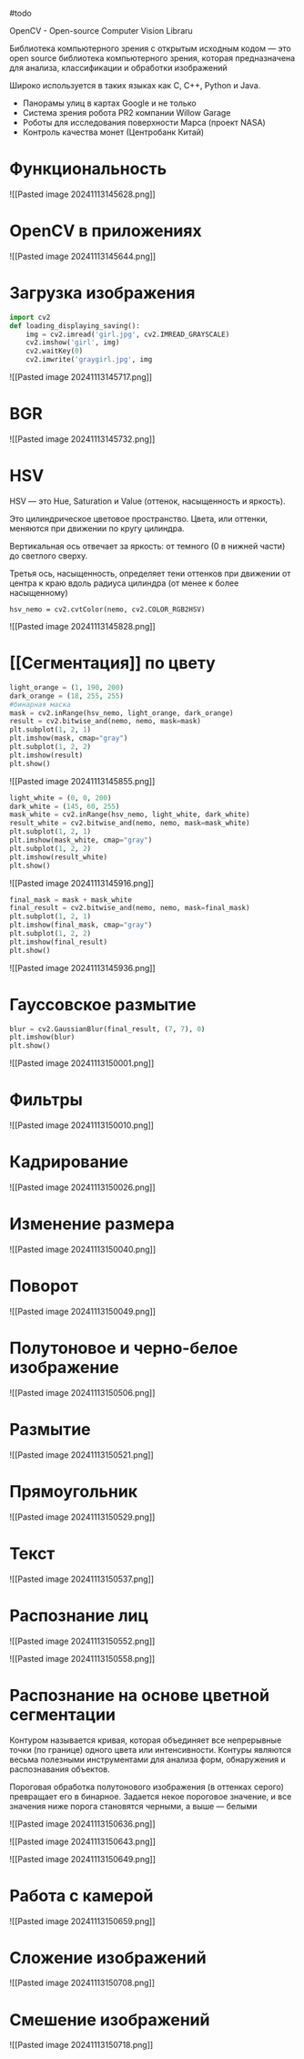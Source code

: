 #todo

OpenCV - Open-source Computer Vision Libraru

Библиотека компьютерного зрения с открытым исходным кодом — это open source библиотека компьютерного зрения, которая предназначена для анализа, классификации и обработки изображений

Широко используется в таких языках как C, C++, Python и Java.

- Панорамы улиц в картах Google и не только
- Система зрения робота PR2 компании Willow Garage
- Роботы для исследования поверхности Марса (проект NASA)
- Контроль качества монет (Центробанк Китай)
# Функциональность

![[Pasted image 20241113145628.png]]

# OpenCV в приложениях

![[Pasted image 20241113145644.png]]

# Загрузка изображения

```Python
import cv2
def loading_displaying_saving():
	img = cv2.imread('girl.jpg', cv2.IMREAD_GRAYSCALE)
	cv2.imshow('girl', img)
	cv2.waitKey(0)
	cv2.imwrite('graygirl.jpg', img
```

![[Pasted image 20241113145717.png]]

# BGR

![[Pasted image 20241113145732.png]]

# HSV

HSV — это Hue, Saturation и Value (оттенок, насыщенность и яркость).

Это цилиндрическое цветовое пространство. Цвета, или оттенки, меняются при движении по кругу цилиндра.

Вертикальная ось отвечает за яркость: от темного (0 в нижней части) до светлого сверху.

Третья ось, насыщенность, определяет тени оттенков при движении от центра к краю вдоль радиуса цилиндра (от менее к более насыщенному)

`hsv_nemo = cv2.cvtColor(nemo, cv2.COLOR_RGB2HSV)`

![[Pasted image 20241113145828.png]]

# [[Сегментация]] по цвету

```Python
light_orange = (1, 190, 200)
dark_orange = (18, 255, 255)
#бинарная маска
mask = cv2.inRange(hsv_nemo, light_orange, dark_orange)
result = cv2.bitwise_and(nemo, nemo, mask=mask)
plt.subplot(1, 2, 1)
plt.imshow(mask, cmap="gray")
plt.subplot(1, 2, 2)
plt.imshow(result)
plt.show()
```

![[Pasted image 20241113145855.png]]

```Python
light_white = (0, 0, 200)
dark_white = (145, 60, 255)
mask_white = cv2.inRange(hsv_nemo, light_white, dark_white)
result_white = cv2.bitwise_and(nemo, nemo, mask=mask_white)
plt.subplot(1, 2, 1)
plt.imshow(mask_white, cmap="gray")
plt.subplot(1, 2, 2)
plt.imshow(result_white)
plt.show()
```

![[Pasted image 20241113145916.png]]

```Python
final_mask = mask + mask_white
final_result = cv2.bitwise_and(nemo, nemo, mask=final_mask)
plt.subplot(1, 2, 1)
plt.imshow(final_mask, cmap="gray")
plt.subplot(1, 2, 2)
plt.imshow(final_result)
plt.show()
```

![[Pasted image 20241113145936.png]]

# Гауссовское размытие

```Python
blur = cv2.GaussianBlur(final_result, (7, 7), 0)
plt.imshow(blur)
plt.show()
```

![[Pasted image 20241113150001.png]]

# Фильтры
![[Pasted image 20241113150010.png]]

# Кадрирование

![[Pasted image 20241113150026.png]]

# Изменение размера

![[Pasted image 20241113150040.png]]

# Поворот

![[Pasted image 20241113150049.png]]

# Полутоновое и черно-белое изображение

![[Pasted image 20241113150506.png]]

# Размытие

![[Pasted image 20241113150521.png]]

# Прямоугольник


![[Pasted image 20241113150529.png]]

# Текст

![[Pasted image 20241113150537.png]]

# Распознание лиц

![[Pasted image 20241113150552.png]]

![[Pasted image 20241113150558.png]]

# Распознание на основе цветной сегментации

Контуром называется кривая, которая объединяет все непрерывные точки (по границе) одного цвета или интенсивности. Контуры являются весьма полезными инструментами для анализа форм, обнаружения и распознавания объектов.

Пороговая обработка полутонового изображения (в оттенках серого) превращает его в бинарное. Задается некое пороговое значение, и все значения ниже порога становятся черными, а выше — белыми

![[Pasted image 20241113150636.png]]

![[Pasted image 20241113150643.png]]

![[Pasted image 20241113150649.png]]

# Работа с камерой

![[Pasted image 20241113150659.png]]

# Сложение изображений

![[Pasted image 20241113150708.png]]

# Смешение изображений

![[Pasted image 20241113150718.png]]